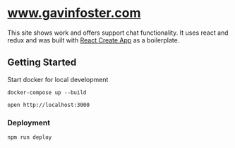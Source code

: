 # www.gavinfoster.com

This site shows work and offers support chat functionality. It uses react and redux and was built with [React Create App](https://github.com/facebookincubator/create-react-app) as a boilerplate.

## Getting Started

Start docker for local development

`docker-compose up --build`

`open http://localhost:3000`

### Deployment
`npm run deploy`
